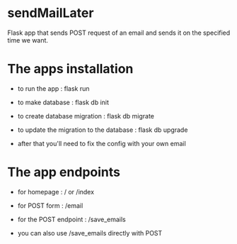 # sendMailLater
Flask app that sends POST request of an email and sends it on the specified time we want.

# The apps installation
- to run the app : 
flask run

- to make database : 
flask db init

- to create database migration : 
flask db migrate

- to update the migration to the database : 
flask db upgrade

- after that you'll need to fix the config with your own email

# The app endpoints
- for homepage : / or /index

- for POST form : /email

- for the POST endpoint : /save_emails

- you can also use /save_emails directly with POST

